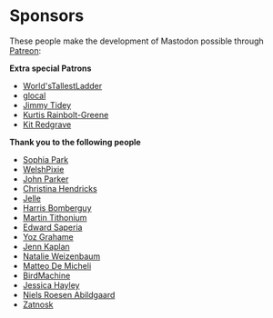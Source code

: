 Sponsors
========

These people make the development of Mastodon possible through [Patreon](https://www.patreon.com/user?u=619786):

**Extra special Patrons**

- [World'sTallestLadder](https://mastodon.social/users/carcinoGeneticist)
- [glocal](https://mastodon.social/users/glocal)
- [Jimmy Tidey](https://mastodon.social/users/jimmytidey)
- [Kurtis Rainbolt-Greene](https://mastodon.social/users/krainboltgreene)
- [Kit Redgrave](https://socially.constructed.space/users/KitRedgrave)

**Thank you to the following people**

- [Sophia Park](https://mastodon.social/users/sophia)
- [WelshPixie](https://mastodon.social/users/WelshPixie)
- [John Parker](https://mastodon.social/users/Middaparka)
- [Christina Hendricks](https://mastodon.social/users/clhendricksbc)
- [Jelle](http://jelv.nl)
- [Harris Bomberguy](https://mastodon.social/users/Hbomberguy)
- [Martin Tithonium](https://mastodon.social/users/tithonium)
- [Edward Saperia](https://nwspk.com)
- [Yoz Grahame](http://yoz.com/)
- [Jenn Kaplan](https://gay.crime.team/users/jkap)
- [Natalie Weizenbaum](https://mastodon.social/users/nex3)
- [Matteo De Micheli](http://matteodem.ch/)
- [BirdMachine](https://mastodon.social/users/BirdMachine)
- [Jessica Hayley](https://mastodon.social/users/jayhay)
- [Niels Roesen Abildgaard](http://hypesystem.dk/)
- [Zatnosk](https://github.com/Zatnosk)
